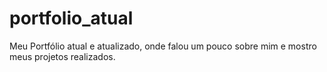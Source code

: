 # portfolio_atual
Meu Portfólio atual e atualizado, onde falou um pouco sobre mim e mostro meus projetos realizados.
